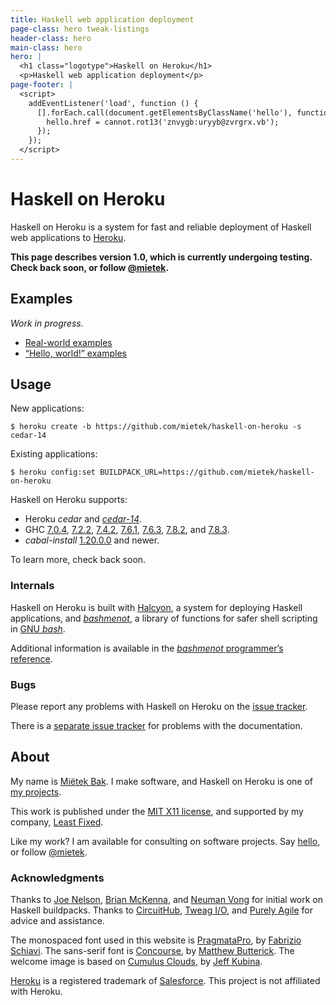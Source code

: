 ```yaml
---
title: Haskell web application deployment
page-class: hero tweak-listings
header-class: hero
main-class: hero
hero: |
  <h1 class="logotype">Haskell on Heroku</h1>
  <p>Haskell web application deployment</p>
page-footer: |
  <script>
    addEventListener('load', function () {
      [].forEach.call(document.getElementsByClassName('hello'), function (hello) {
        hello.href = cannot.rot13('znvygb:uryyb@zvrgrx.vb');
      });
    });
  </script>
---
```



Haskell on Heroku
==================

Haskell on Heroku is a system for fast and reliable deployment of Haskell web applications to [Heroku](https://heroku.com/).

**This page describes version 1.0, which is currently undergoing testing.  Check back soon, or follow <a href="https://twitter.com/mietek">@mietek</a>.**


Examples
--------

_Work in progress._

<nav>
<ul class="menu open">
<li><a href="real-world-examples/">Real-world examples</a></li>
<li><a href="hello-world-examples/">“Hello, world!” examples</a></li>
</ul>
</nav>


Usage
-----

New applications:

```
$ heroku create -b https://github.com/mietek/haskell-on-heroku -s cedar-14
```

Existing applications:

```
$ heroku config:set BUILDPACK_URL=https://github.com/mietek/haskell-on-heroku
```

Haskell on Heroku supports:

- Heroku _cedar_ and [_cedar-14_](https://blog.heroku.com/archives/2014/8/19/cedar-14-public-beta).
- GHC [7.0.4](https://haskell.org/ghc/download_ghc_7_0_4), [7.2.2](https://haskell.org/ghc/download_ghc_7_2_2), [7.4.2](https://haskell.org/ghc/download_ghc_7_4_2), [7.6.1](https://haskell.org/ghc/download_ghc_7_6_1), [7.6.3](https://haskell.org/ghc/download_ghc_7_6_3), [7.8.2](https://haskell.org/ghc/download_ghc_7_8_2), and [7.8.3](https://haskell.org/ghc/download_ghc_7_8_3).
- _cabal-install_ [1.20.0.0](https://haskell.org/cabal/download.html) and newer.

To learn more, check back soon.


### Internals

Haskell on Heroku is built with [Halcyon](https://halcyon.sh/), a system for deploying Haskell applications, and [_bashmenot_](https://bashmenot.mietek.io/), a library of functions for safer shell scripting in [GNU _bash_](https://gnu.org/software/bash/).

Additional information is available in the [_bashmenot_ programmer’s reference](https://bashmenot.mietek.io/reference/).


### Bugs

Please report any problems with Haskell on Heroku on the [issue tracker](https://github.com/mietek/haskell-on-heroku/issues/).

There is a [separate issue tracker](https://github.com/mietek/haskell-on-heroku-website/issues/) for problems with the documentation.


About
-----

<span id="mietek"><a class="hello" href=""></a></span>

My name is [Miëtek Bak](https://mietek.io/).  I make software, and Haskell on Heroku is one of [my projects](https://mietek.io/projects/).

This work is published under the [MIT X11 license](license/), and supported by my company, [Least Fixed](https://leastfixed.com/).

Like my work?  I am available for consulting on software projects.  Say <a class="hello" href="">hello</a>, or follow <a href="https://twitter.com/mietek">@mietek</a>.


### Acknowledgments

Thanks to [Joe Nelson](http://begriffs.com/), [Brian McKenna](http://brianmckenna.org/), and [Neuman Vong](https://github.com/luciferous/) for initial work on Haskell buildpacks.  Thanks to [CircuitHub](https://circuithub.com/), [Tweag I/O](http://tweag.io/), and [Purely Agile](http://purelyagile.com/) for advice and assistance.

The monospaced font used in this website is [PragmataPro](http://fsd.it/fonts/pragmatapro.htm), by [Fabrizio Schiavi](http://fsd.it/).  The sans-serif font is [Concourse](http://practicaltypography.com/concourse.html), by [Matthew Butterick](http://practicaltypography.com/).  The welcome image is based on [Cumulus Clouds](https://flickr.com/photos/kubina/152730867/), by [Jeff Kubina](https://flickr.com/photos/kubina/).

[Heroku](http://heroku.com/) is a registered trademark of [Salesforce](http://salesforce.com/).  This project is not affiliated with Heroku.
